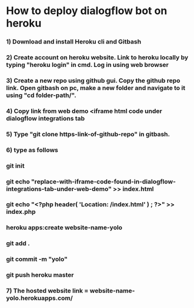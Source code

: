 # How to deploy dialogflow bot on heroku
### 1) Download and install Heroku cli and Gitbash 
### 2) Create account on heroku website. Link to heroku locally by typing "heroku login" in cmd. Log in using web browser
### 3) Create a new repo using github gui. Copy the github repo link. Open gitbash on pc, make a new folder and navigate to it using "cd folder-path/".
### 4) Copy link from web demo <iframe html code under dialogflow integrations tab 
### 5) Type "git clone https-link-of-github-repo" in gitbash.
### 6) type as follows
###    git init
###    git echo "replace-with-iframe-code-found-in-dialogflow-integrations-tab-under-web-demo" >> index.html
###    git echo "\<?php header( 'Location: /index.html' ) ;  ?>" >> index.php
###    heroku apps:create website-name-yolo
###    git add .
###    git commit -m "yolo"
###    git push heroku master
### 7) The hosted website link = website-name-yolo.herokuapps.com/
